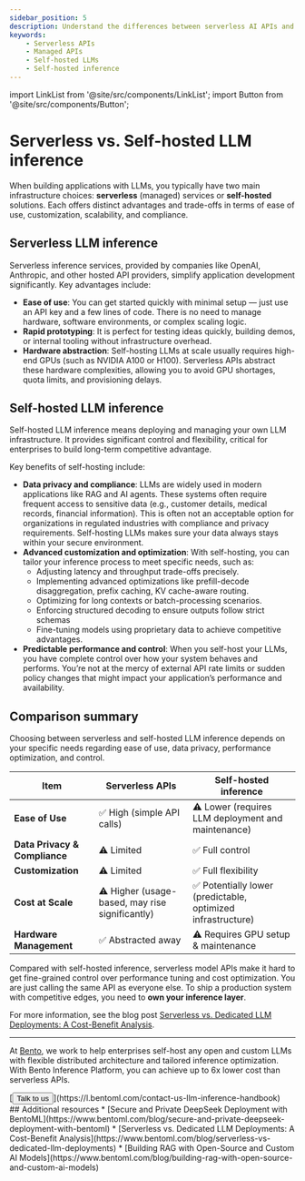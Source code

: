 ```yaml
---
sidebar_position: 5
description: Understand the differences between serverless AI APIs and self-hosted deployments.
keywords:
    - Serverless APIs
    - Managed APIs
    - Self-hosted LLMs
    - Self-hosted inference
---
```


import LinkList from '@site/src/components/LinkList';
import Button from '@site/src/components/Button';

# Serverless vs. Self-hosted LLM inference

When building applications with LLMs, you typically have two main infrastructure choices: **serverless** (managed) services or **self-hosted** solutions. Each offers distinct advantages and trade-offs in terms of ease of use, customization, scalability, and compliance.

## Serverless LLM inference

Serverless inference services, provided by companies like OpenAI, Anthropic, and other hosted API providers, simplify application development significantly. Key advantages include:

- **Ease of use**: You can get started quickly with minimal setup — just use an API key and a few lines of code. There is no need to manage hardware, software environments, or complex scaling logic.
- **Rapid prototyping**: It is perfect for testing ideas quickly, building demos, or internal tooling without infrastructure overhead.
- **Hardware abstraction**: Self-hosting LLMs at scale usually requires high-end GPUs (such as NVIDIA A100 or H100). Serverless APIs abstract these hardware complexities, allowing you to avoid GPU shortages, quota limits, and provisioning delays.

## Self-hosted LLM inference

Self-hosted LLM inference means deploying and managing your own LLM infrastructure. It provides significant control and flexibility, critical for enterprises to build long-term competitive advantage.

Key benefits of self-hosting include:

- **Data privacy and compliance**: LLMs are widely used in modern applications like RAG and AI agents. These systems often require frequent access to sensitive data (e.g., customer details, medical records, financial information). This is often not an acceptable option for organizations in regulated industries with compliance and privacy requirements. Self-hosting LLMs makes sure your data always stays within your secure environment.
- **Advanced customization and optimization**: With self-hosting, you can tailor your inference process to meet specific needs, such as:
    - Adjusting latency and throughput trade-offs precisely.
    - Implementing advanced optimizations like prefill-decode disaggregation, prefix caching, KV cache-aware routing.
    - Optimizing for long contexts or batch-processing scenarios.
    - Enforcing structured decoding to ensure outputs follow strict schemas
    - Fine-tuning models using proprietary data to achieve competitive advantages.
- **Predictable performance and control**: When you self-host your LLMs, you have complete control over how your system behaves and performs. You’re not at the mercy of external API rate limits or sudden policy changes that might impact your application’s performance and availability.

## Comparison summary

Choosing between serverless and self-hosted LLM inference depends on your specific needs regarding ease of use, data privacy, performance optimization, and control.

| Item | Serverless APIs | Self-hosted inference |
| --- | --- | --- |
| **Ease of Use** | ✅ High (simple API calls) | ⚠️ Lower (requires LLM deployment and maintenance) |
| **Data Privacy & Compliance** | ⚠️ Limited | ✅ Full control |
| **Customization** | ⚠️ Limited | ✅ Full flexibility |
| **Cost at Scale** | ⚠️ Higher (usage-based, may rise significantly) | ✅ Potentially lower (predictable, optimized infrastructure) |
| **Hardware Management** | ✅ Abstracted away | ⚠️ Requires GPU setup & maintenance |

Compared with self-hosted inference, serverless model APIs make it hard to get fine-grained control over performance tuning and cost optimization. You are just calling the same API as everyone else. To ship a production system with competitive edges, you need to **own your inference layer**.

For more information, see the blog post [Serverless vs. Dedicated LLM Deployments: A Cost-Benefit Analysis](https://www.bentoml.com/blog/serverless-vs-dedicated-llm-deployments).

---

At [Bento](https://www.bentoml.com/), we work to help enterprises self-host any open and custom LLMs with flexible distributed architecture and tailored inference optimization. With Bento Inference Platform, you can achieve up to 6x lower cost than serverless APIs.

<div style={{ margin: '3rem 0' }}>
[<Button>Talk to us</Button>](https://l.bentoml.com/contact-us-llm-inference-handbook)
</div>

<LinkList>
  ## Additional resources
  * [Secure and Private DeepSeek Deployment with BentoML](https://www.bentoml.com/blog/secure-and-private-deepseek-deployment-with-bentoml)
  * [Serverless vs. Dedicated LLM Deployments: A Cost-Benefit Analysis](https://www.bentoml.com/blog/serverless-vs-dedicated-llm-deployments)
  * [Building RAG with Open-Source and Custom AI Models](https://www.bentoml.com/blog/building-rag-with-open-source-and-custom-ai-models)
</LinkList>